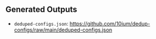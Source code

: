 
## Generated Outputs
- `deduped-configs.json`: https://github.com/10ium/dedup-configs/raw/main/deduped-configs.json

